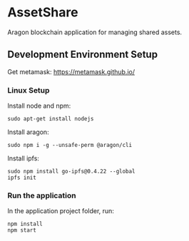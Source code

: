 # AssetShare
Aragon blockchain application for managing shared assets.

## Development Environment Setup

Get metamask: https://metamask.github.io/

### Linux Setup

Install node and npm:
```
sudo apt-get install nodejs
```
Install aragon:
```
sudo npm i -g --unsafe-perm @aragon/cli
```
Install ipfs:
```
sudo npm install go-ipfs@0.4.22 --global
ipfs init
```

### Run the application

In the application project folder, run:
```
npm install
npm start
```
